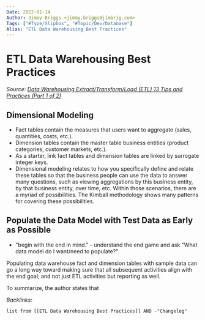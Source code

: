 ```yaml
---
Date: 2022-01-14
Author: Jimmy Briggs <jimmy.briggs@jimbrig.com>
Tags: ["#Type/Slipbox", "#Topic/Dev/Database"]
Alias: "ETL Data Warehousing Best Practices"
---
```


# ETL Data Warehousing Best Practices

*Source: [Data Warehousing Extract/Transform/Load (ETL) 13 Tips and Practices (Part 1 of 2)](https://www.codemag.com/Article/1709051/The-Baker%E2%80%99s-Dozen-13-Tips-for-Better-Extract-Transform-Load-ETL-Practices-in-Data-Warehousing-Part-1-of-2)*

## Dimensional Modeling

-   Fact tables contain the measures that users want to aggregate (sales, quantities, costs, etc.).
-   Dimension tables contain the master table business entities (product categories, customer markets, etc.).
-   As a starter, link fact tables and dimension tables are linked by surrogate integer keys.
-   Dimensional modeling relates to how you specifically define and relate these tables so that the business people can use the data to answer many questions, such as viewing aggregations by this business entity, by that business entity, over time, etc. Within those scenarios, there are a myriad of possibilities. The Kimball methodology shows many patterns for covering these possibilities.

## Populate the Data Model with Test Data as Early as Possible

- "begin with the end in mind." - understand the end game and ask "What data model do I want/need to populate?"

Populating data warehouse fact and dimension tables with sample data can go a long way toward making sure that all subsequent activities align with the end goal; and not just ETL activities but reporting as well.


To summarize, the author states that 


*Backlinks:*

```dataview
list from [[ETL Data Warehousing Best Practices]] AND -"Changelog"
```